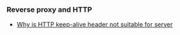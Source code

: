 ### Reverse proxy and HTTP

 - [Why is HTTP keep-alive header not suitable for server](http://serverfault.com/questions/426726/do-http-reverse-proxies-typically-enable-http-keep-alive-on-the-client-side-of-t)
